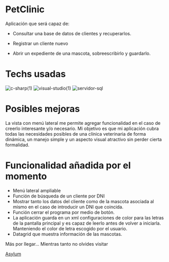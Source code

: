 # PetClinic

Aplicación que será capaz de:

- Consultar una base de datos de clientes y recuperarlos.

- Registrar un cliente nuevo

- Abrir un expediente de una mascota, sobreescribirlo y guardarlo.

# Techs usadas

![c-sharp(1)](https://user-images.githubusercontent.com/87225960/222012640-7173cc13-1eec-4f43-80e5-a983c926f4eb.png) ![visual-studio(1)](https://user-images.githubusercontent.com/87225960/222012371-e3b5e827-a504-4ad6-b67f-2a95e1415d2b.png) ![servidor-sql](https://user-images.githubusercontent.com/87225960/222012391-816973fc-e1be-4023-bda5-2882c0b47f42.png)

# Posibles mejoras

La vista con menú lateral me permite agregar funcionalidad en el caso de creerlo interesante y/o necesario. Mi objetivo es que mi aplicación cubra todas las necesidades posibles de una clínica veterinaria de forma dinámica, un manejo simple y un aspecto visual atractivo sin perder cierta formalidad.

# Funcionalidad añadida por el momento

- Menú lateral ampliable
- Función de búsqueda de un cliente por DNI 
- Mostrar tanto los datos del cliente como de la mascota asociada al mismo en el caso de introducir un DNI que coincida.
- Función cerrar el programa por medio de botón.
- La aplicación guarda en un xml configuraciones de color para las letras de la pantalla principal y es capaz de leerlo antes de volver a iniciarla. Manteniendo el color de letra escogido por el usuario.
- Datagrid que muestra información de las mascotas.




Más por llegar... Mientras tanto no olvides visitar

[Asylum](https://asylum1.odoo.com/)
